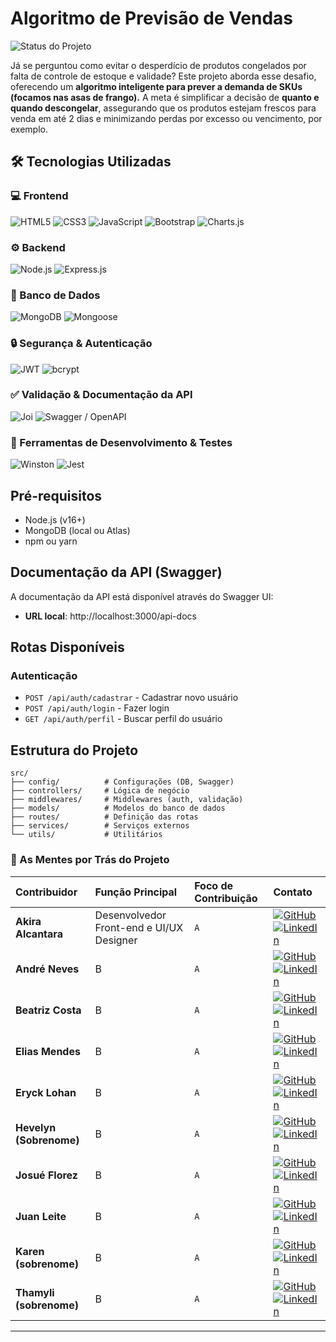 
# Algoritmo de Previsão de Vendas

![Status do Projeto](https://img.shields.io/badge/Status-Em_andamento-yellow)


Já se perguntou como evitar o desperdício de produtos congelados por falta de controle de estoque e validade? Este projeto aborda esse desafio, oferecendo um **algoritmo inteligente para prever a demanda de SKUs (focamos nas asas de frango).** A meta é simplificar a decisão de **quanto e quando descongelar**, assegurando que os produtos estejam frescos para venda em até 2 dias e minimizando perdas por excesso ou vencimento, por exemplo.


## 🛠️ Tecnologias Utilizadas

### **💻 Frontend**

![HTML5](https://img.shields.io/badge/HTML5-E34F26?style=for-the-badge&logo=html5&logoColor=white "HTML5 - Linguagem de marcação para estruturar o conteúdo web.")
![CSS3](https://img.shields.io/badge/CSS3-1572B6?style=for-the-badge&logo=css3&logoColor=white "CSS3 - Linguagem de estilo para estilizar a aparência das páginas.")
![JavaScript](https://img.shields.io/badge/JavaScript-F7DF1E?style=for-the-badge&logo=javascript&logoColor=black "JavaScript - Linguagem de programação essencial para interatividade.")
![Bootstrap](https://img.shields.io/badge/Bootstrap-7952B3?style=for-the-badge&logo=bootstrap&logoColor=white "Bootstrap - Framework de frontend para um design responsivo e ágil.")
![Charts.js](https://img.shields.io/badge/Charts.js-FF6384?style=for-the-badge&logo=chart.js&logoColor=white "Charts.js - Biblioteca para criação de gráficos interativos e visualização de dados.")

### **⚙️ Backend**

![Node.js](https://img.shields.io/badge/Node.js-43853D?style=for-the-badge&logo=node.js&logoColor=white "Node.js - Ambiente de execução JavaScript no servidor.")
![Express.js](https://img.shields.io/badge/Express.js-000000?style=for-the-badge&logo=express&logoColor=white "Express.js - Framework web minimalista para construir a API de forma eficiente.")

### **💾 Banco de Dados**

![MongoDB](https://img.shields.io/badge/MongoDB-47A248?style=for-the-badge&logo=mongodb&logoColor=white "MongoDB - Banco de dados NoSQL flexível e escalável.")
![Mongoose](https://img.shields.io/badge/Mongoose-800000?style=for-the-badge&logo=mongoose&logoColor=white "Mongoose - ODM para MongoDB, facilitando a interação e modelagem de dados.")

### **🔒 Segurança & Autenticação**

![JWT](https://img.shields.io/badge/JWT-000000?style=for-the-badge&logo=json-web-tokens&logoColor=white "JWT - Padrão para autenticação e autorização seguras através de tokens.")
![bcrypt](https://img.shields.io/badge/bcrypt-000000?style=for-the-badge&logo=npm&logoColor=white "bcrypt - Biblioteca para hashing de senhas, protegendo as credenciais.")

### **✅ Validação & Documentação da API**

![Joi](https://img.shields.io/badge/Joi-B71C1C?style=for-the-badge&logo=joi&logoColor=white "Joi - Biblioteca robusta para validação de esquemas de dados.")
![Swagger / OpenAPI](https://img.shields.io/badge/Swagger-85EA2D?style=for-the-badge&logo=swagger&logoColor=black "Swagger/OpenAPI - Para documentação interativa e visualização dos endpoints da API.")

### **🔧 Ferramentas de Desenvolvimento & Testes**

![Winston](https://img.shields.io/badge/Winston-000000?style=for-the-badge&logo=npm&logoColor=white "Winston - Sistema de logging flexível para monitoramento de eventos.")
![Jest](https://img.shields.io/badge/Jest-C21325?style=for-the-badge&logo=jest&logoColor=white "Jest - Framework de teste JavaScript com foco na simplicidade e velocidade.")


## Pré-requisitos

- Node.js (v16+)
- MongoDB (local ou Atlas)
- npm ou yarn

## Documentação da API (Swagger)

A documentação da API está disponível através do Swagger UI:

- **URL local**: http://localhost:3000/api-docs

## Rotas Disponíveis

### Autenticação

- `POST /api/auth/cadastrar` - Cadastrar novo usuário
- `POST /api/auth/login` - Fazer login
- `GET /api/auth/perfil` - Buscar perfil do usuário

## Estrutura do Projeto

```
src/
├── config/          # Configurações (DB, Swagger)
├── controllers/     # Lógica de negócio
├── middlewares/     # Middlewares (auth, validação)
├── models/          # Modelos do banco de dados
├── routes/          # Definição das rotas
├── services/        # Serviços externos
└── utils/           # Utilitários
```
### 🚀 As Mentes por Trás do Projeto


| Contribuidor | Função Principal                   | Foco de Contribuição                                         | Contato                                                                                                                                                                                                                                                                                                                                                                                               |
| :----------- | :--------------------------------- | :----------------------------------------------------------- | :-------------------------------------------------------------------------------------------------------------------------------------------------------------------------------------------------------------------------------------------------------------------------------------------------------------------------------------------------------------------------------------- |
| **Akira Alcantara** | Desenvolvedor Front-end e UI/UX Designer              | `A`                 | [![GitHub](https://img.shields.io/badge/GitHub-100000?style=for-the-badge&logo=github&logoColor=white)](https://github.com//Bakisune) [![LinkedIn](https://img.shields.io/badge/LinkedIn-0077B5?style=for-the-badge&logo=linkedin&logoColor=white)](https://linkedin.com/in/akiraalcantara-bakisune) |
| **André Neves** | B           | `A`        | [![GitHub](https://img.shields.io/badge/GitHub-100000?style=for-the-badge&logo=github&logoColor=white)](https://github.com/andrefnevess) [![LinkedIn](https://img.shields.io/badge/LinkedIn-0077B5?style=for-the-badge&logo=linkedin&logoColor=white)](https://linkedin.com/in/andrefneves) |
| **Beatriz Costa** | B   | `A`       | [![GitHub](https://img.shields.io/badge/GitHub-100000?style=for-the-badge&logo=github&logoColor=white)](https://github.com/usuarioC) [![LinkedIn](https://img.shields.io/badge/LinkedIn-0077B5?style=for-the-badge&logo=linkedin&logoColor=white)](https://linkedin.com/in/usuarioC) |
| **Elias Mendes** | B        | `A`                          | [![GitHub](https://img.shields.io/badge/GitHub-100000?style=for-the-badge&logo=github&logoColor=white)](https://github.com/usuarioD) [![LinkedIn](https://img.shields.io/badge/LinkedIn-0077B5?style=for-the-badge&logo=linkedin&logoColor=white)](https://linkedin.com/in/usuarioD) |
| **Eryck Lohan** | B          | `A`                  | [![GitHub](https://img.shields.io/badge/GitHub-100000?style=for-the-badge&logo=github&logoColor=white)](https://github.com/usuarioE) [![LinkedIn](https://img.shields.io/badge/LinkedIn-0077B5?style=for-the-badge&logo=linkedin&logoColor=white)](https://linkedin.com/in/usuarioE) |
| **Hevelyn (Sobrenome)** | B               | `A`                       | [![GitHub](https://img.shields.io/badge/GitHub-100000?style=for-the-badge&logo=github&logoColor=white)](https://github.com/usuarioF) [![LinkedIn](https://img.shields.io/badge/LinkedIn-0077B5?style=for-the-badge&logo=linkedin&logoColor=white)](https://linkedin.com/in/usuarioF) |
| **Josué Florez** | B         | `A`                              | [![GitHub](https://img.shields.io/badge/GitHub-100000?style=for-the-badge&logo=github&logoColor=white)](https://github.com/usuarioG) [![LinkedIn](https://img.shields.io/badge/LinkedIn-0077B5?style=for-the-badge&logo=linkedin&logoColor=white)](https://linkedin.com/in/usuarioG) |
| **Juan Leite** | B       | `A`        | [![GitHub](https://img.shields.io/badge/GitHub-100000?style=for-the-badge&logo=github&logoColor=white)](https://github.com/usuarioH) [![LinkedIn](https://img.shields.io/badge/LinkedIn-0077B5?style=for-the-badge&logo=linkedin&logoColor=white)](https://linkedin.com/in/usuarioH) |
| **Karen (sobrenome)** | B               | `A`                 | [![GitHub](https://img.shields.io/badge/GitHub-100000?style=for-the-badge&logo=github&logoColor=white)](https://github.com/usuarioI) [![LinkedIn](https://img.shields.io/badge/LinkedIn-0077B5?style=for-the-badge&logo=linkedin&logoColor=white)](https://linkedin.com/in/usuarioI) |
| **Thamyli (sobrenome)** | B                   | `A`       | [![GitHub](https://img.shields.io/badge/GitHub-100000?style=for-the-badge&logo=github&logoColor=white)](https://github.com/usuarioJ) [![LinkedIn](https://img.shields.io/badge/LinkedIn-0077B5?style=for-the-badge&logo=linkedin&logoColor=white)](https://linkedin.com/in/usuarioJ) |

---

